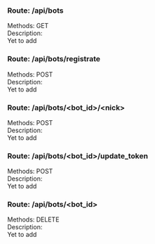 ### Route: /api/bots
Methods: GET  
Description:  
Yet to add  


### Route: /api/bots/registrate
Methods: POST  
Description:  
Yet to add  


### Route: /api/bots/<bot_id\>/<nick\>
Methods: POST  
Description:  
Yet to add  


### Route: /api/bots/<bot_id\>/update_token
Methods: POST  
Description:  
Yet to add  


### Route: /api/bots/<bot_id\>
Methods: DELETE  
Description:  
Yet to add  


